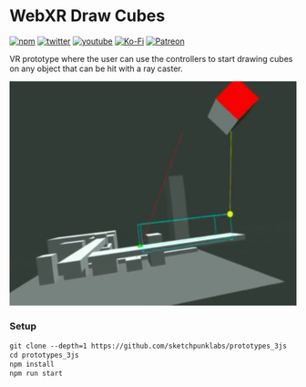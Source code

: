 
# WebXR Draw Cubes ###

[![npm](https://img.shields.io/badge/Github-donate-blue?style=flat-square&logo=github)](https://github.com/sponsors/sketchpunklabs)
[![twitter](https://img.shields.io/badge/Twitter-profile-blue?style=flat-square&logo=twitter)](https://twitter.com/SketchpunkLabs)
[![youtube](https://img.shields.io/badge/Youtube-subscribe-red?style=flat-square&logo=youtube)](https://youtube.com/c/sketchpunklabs)
[![Ko-Fi](https://img.shields.io/badge/Ko_Fi-donate-orange?style=flat-square&logo=youtube)](https://ko-fi.com/sketchpunk)
[![Patreon](https://img.shields.io/badge/Patreon-donate-red?style=flat-square&logo=patreon)](https://www.patreon.com/sketchpunk)



VR prototype where the user can use the controllers to start drawing cubes on any object that can be hit with a ray caster.

<img src="./img/capture.png?raw=true">


### Setup ###

```
git clone --depth=1 https://github.com/sketchpunklabs/prototypes_3js
cd prototypes_3js
npm install
npm run start
```